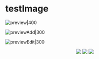 # testImage

![preview|400](https://downloader.disk.yandex.ru/preview/9b1fca7161ed16546c5ae5f07ba09e946244f44d1be8f101de43418f3a7bf939/660c37db/ud6Hp4MQRadY-PJDZ0hWYUwbctcD4fzDrusCSMTmj7vRwZYSpCxV1Gf28V5GTEwKU40xTLD7TZ5AajxFmvxobw%3D%3D?uid=0&filename=2024-04-02_11-33-22.jpg&disposition=inline&hash=&limit=0&content_type=image%2Fjpeg&owner_uid=0&tknv=v2&size=2560x1272)

![previewAdd|300](https://downloader.disk.yandex.ru/preview/7a45b1df20f220f6338caca85045fb60867ba85ef1fef72127e78c2874d3a23e/660c380f/IRMHdWcNWK2GIhpJxYC5K9hYjIDk8Bx6TStyCRHLPq046SL7Pr33eDumQlzPOwExsjszxZIEh0BDdpI03Qz-WQ%3D%3D?uid=0&filename=2024-04-02_11-40-10.jpg&disposition=inline&hash=&limit=0&content_type=image%2Fjpeg&owner_uid=0&tknv=v2&size=2048x2048)

![previewEdit|300](https://downloader.disk.yandex.ru/preview/db8ea47dc831e4756e32bc7ebc67ab34fd588abf155980191c46d4e2c12c4fa0/660c3814/BiWu1tf90J77VLjnprz0D7WKi4oLBYKRiRMGSedRXbGq54Sk3rl7j8PlwWOTRBolVsw-7ulkUmct8kBg2R7LgQ%3D%3D?uid=0&filename=2024-04-02_11-40-42.jpg&disposition=inline&hash=&limit=0&content_type=image%2Fjpeg&owner_uid=0&tknv=v2&size=2048x2048)

<p align="center">
  <img src="https://downloader.disk.yandex.ru/preview/9b1fca7161ed16546c5ae5f07ba09e946244f44d1be8f101de43418f3a7bf939/660c37db/ud6Hp4MQRadY-PJDZ0hWYUwbctcD4fzDrusCSMTmj7vRwZYSpCxV1Gf28V5GTEwKU40xTLD7TZ5AajxFmvxobw%3D%3D?uid=0&filename=2024-04-02_11-33-22.jpg&disposition=inline&hash=&limit=0&content_type=image%2Fjpeg&owner_uid=0&tknv=v2&size=1280x636">
  <img src="https://downloader.disk.yandex.ru/preview/db8ea47dc831e4756e32bc7ebc67ab34fd588abf155980191c46d4e2c12c4fa0/660c3814/BiWu1tf90J77VLjnprz0D7WKi4oLBYKRiRMGSedRXbGq54Sk3rl7j8PlwWOTRBolVsw-7ulkUmct8kBg2R7LgQ%3D%3D?uid=0&filename=2024-04-02_11-40-42.jpg&disposition=inline&hash=&limit=0&content_type=image%2Fjpeg&owner_uid=0&tknv=v2&size=500x500">
    <img src="https://downloader.disk.yandex.ru/preview/db8ea47dc831e4756e32bc7ebc67ab34fd588abf155980191c46d4e2c12c4fa0/660c3814/BiWu1tf90J77VLjnprz0D7WKi4oLBYKRiRMGSedRXbGq54Sk3rl7j8PlwWOTRBolVsw-7ulkUmct8kBg2R7LgQ%3D%3D?uid=0&filename=2024-04-02_11-40-42.jpg&disposition=inline&hash=&limit=0&content_type=image%2Fjpeg&owner_uid=0&tknv=v2&size=500x500">
</p>

